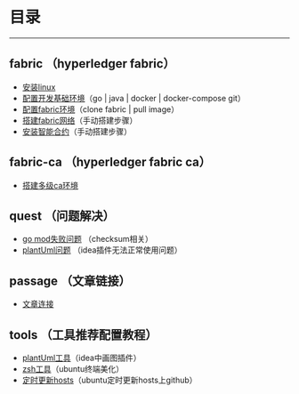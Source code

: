 # 目录

------

## fabric （hyperledger fabric）

* [安装linux]()
* [配置开发基础环境]()（go | java | docker | docker-compose git）
* [配置fabric环境]()（clone fabric | pull image）
* [搭建fabric网络]()（手动搭建步骤）
* [安装智能合约]()（手动搭建步骤）

## fabric-ca （hyperledger fabric ca）

* [搭建多级ca环境]()

## quest （问题解决）

* [go mod失败问题]() （checksum相关）
* [plantUml问题]() （idea插件无法正常使用问题）

## passage （文章链接）

* [文章连接]()

## tools （工具推荐配置教程）

* [plantUml工具]()（idea中画图插件）
* [zsh工具]()（ubuntu终端美化）
* [定时更新hosts]()（ubuntu定时更新hosts上github）
